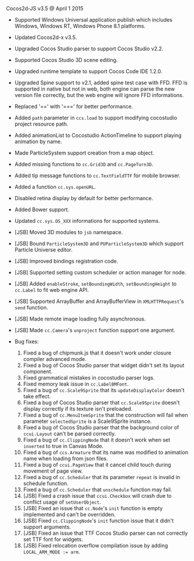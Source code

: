 Cocos2d-JS v3.5 @ April 1 2015

* Supported Windows Universal application publish which includes Windows, Windows RT, Windows Phone 8.1 platforms.
* Updated Cocos2d-x v3.5.
* Upgraded Cocos Studio parser to support Cocos Studio v2.2.
* Supported Cocos Studio 3D scene editing.
* Upgraded runtime template to support Cocos Code IDE 1.2.0.
* Upgraded Spine support to v2.1, added spine test case with FFD. FFD is supported in native but not in web, both engine can parse the new version file correctly, but the web engine will ignore FFD informations.
* Replaced '==' with '===' for better performance.
* Added `path` parameter in `ccs.load` to support modifying cocostudio project resource path.
* Added animationList to Cocostudio ActionTimeline to support playing animation by name.
* Made ParticleSystem support creation from a map object. 
* Added missing functions to `cc.Grid3D` and `cc.PageTurn3D`.
* Added tip message functions to `cc.TextFieldTTF` for mobile browser. 
* Added a function `cc.sys.openURL`.
* Disabled retina display by default for better performance.
* Added Bower support.
* Updated `cc.sys.OS_XXX` informations for supported systems.
* [JSB] Moved 3D modules to `jsb` namespace.
* [JSB] Bound `ParticleSystem3D` and `PUParticleSystem3D` which support Particle Universe editor.
* [JSB] Improved bindings registration code.
* [JSB] Supported setting custom scheduler or action manager for node.
* [JSB] Added `enableStroke`, `setBoundingWidth`, `setBoundingHeight` to `cc.Label` to fit web engine API.
* [JSB] Supported ArrayBuffer and ArrayBufferView in `XMLHTTPRequest`'s `send` function.
* [JSB] Made remote image loading fully asynchronous.
* [JSB] Made `cc.Camera`'s `unproject` function support one argument.

* Bug fixes:
	1. Fixed a bug of chipmunk.js that it doesn't work under closure compiler advanced mode.
	2. Fixed a bug of Cocos Studio parser that widget didn't set its layout component.
	3. Fixed grammatical mistakes in cocostudio parser logs. 
	4. Fixed memory leak issue in `cc.LabelBMFont`.
	5. Fixed a bug of `cc.Scale9Sprite` that its `updateDisplayColor` doesn't take effect.
	6. Fixed a bug of Cocos Studio parser that `cc.Scale9Sprite` doesn't display correctly if its texture isn't preloaded.
	7. Fixed a bug of `cc.MenuItemSprite` that the construction will fail when parameter `selectedSprite` is a Scale9Sprite instance. 
	8. Fixed a bug of Cocos Studio parser that the background color of `ccui.Layout` can't be parsed correctly.
	9. Fixed a bug of `cc.ClippingNode` that it doesn't work when set `inverted` to true in Canvas Mode.
	10. Fixed a bug of `ccs.Armature` that its name was modified to animation name when loading from json files.
	11. Fixed a bug of `ccui.PageView` that it cancel child touch during movement of page view. 
	12. Fixed a bug of `cc.Scheduler` that its parameter `repeat` is invalid in schedule function.
	13. Fixed a bug of `cc.Scheduler` that `unschedule` function may fail.
    14. [JSB] Fixed a crash issue that `ccui.Checkbox` will crash due to conflict usage of `setUserObject`.
    15. [JSB] Fixed an issue that `cc.Node`'s `init` function is empty implemented and can't be overridden.
    16. [JSB] Fixed `cc.ClippingNode`'s `init` function issue that it didn't support arguments.
    17. [JSB] Fixed an issue that TTF Cocos Studio parser can not correctly set TTF font for widgets.
    18. [JSB] Fixed relocation overflow compilation issue by adding `LOCAL_ARM_MODE := arm`.
	
